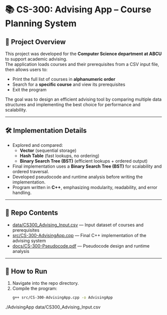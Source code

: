 # 📚 CS-300: Advising App – Course Planning System

## 📖 Project Overview
This project was developed for the **Computer Science department at ABCU** to support academic advising.  
The application loads courses and their prerequisites from a CSV input file, then allows users to:

- Print the full list of courses in **alphanumeric order**  
- Search for a **specific course** and view its prerequisites  
- Exit the program  

The goal was to design an efficient advising tool by comparing multiple data structures and implementing the best choice for performance and scalability.

---

## 🛠 Implementation Details
- Explored and compared:  
  - **Vector** (sequential storage)  
  - **Hash Table** (fast lookups, no ordering)  
  - **Binary Search Tree (BST)** (efficient lookups + ordered output)  
- Final implementation uses a **Binary Search Tree (BST)** for scalability and ordered traversal.  
- Developed pseudocode and runtime analysis before writing the implementation.  
- Program written in **C++**, emphasizing modularity, readability, and error handling.  

---

## 📂 Repo Contents

- [data/CS300_Advising_Input.csv](./data/CS-300_Advising_Input.csv) — Input dataset of courses and prerequisites  
- [src/CS-300-AdvisingApp.cpp](./src/CS-300-AdvisingApp.cpp) — Final C++ implementation of the advising system  
- [docs/CS-300-Pseudocode.pdf](./docs/CS-300-Pseudocode.pdf) — Pseudocode design and runtime analysis  

---

## 🚀 How to Run
1. Navigate into the repo directory.  
2. Compile the program:  
   ```bash
   g++ src/CS-300-AdvisingApp.cpp -o AdvisingApp
./AdvisingApp data/CS300_Advising_Input.csv
